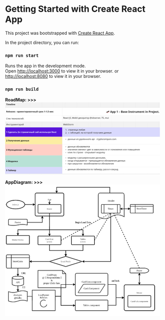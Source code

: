 # Getting Started with Create React App

This project was bootstrapped with [Create React App](https://github.com/facebook/create-react-app).

In the project directory, you can run:

### `npm run start`

Runs the app in the development mode.\
Open [http://localhost:3000](http://localhost:3000) to view it in your browser.
or [http://localhost:8080](http://localhost:8080) to view it in your browser.

### `npm run build`


**RoadMap: >>>**
![Alt roadmap](./RoadMap.png?raw=true "RoadMap")

**AppDiagram: >>>**
![Alt diagram](./AppDiagram.png?raw=true "AppDiagram")
